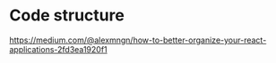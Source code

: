 # Code structure

<https://medium.com/@alexmngn/how-to-better-organize-your-react-applications-2fd3ea1920f1>
